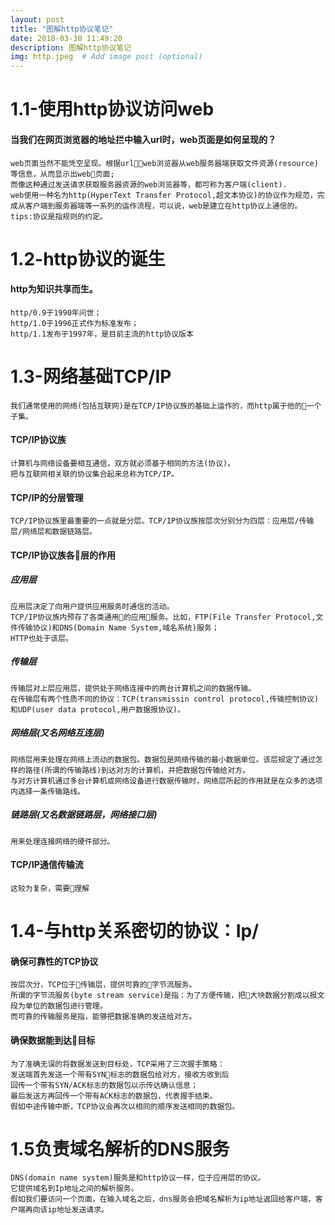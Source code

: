 ```yaml
---
layout: post
title: "图解http协议笔记"
date: 2018-03-30 11:49:20
description: 图解http协议笔记
img: http.jpeg  # Add image post (optional)
---
```

# 1.1-使用http协议访问web  
#### 当我们在网页浏览器的地址拦中输入url时，web页面是如何呈现的？  
    web页面当然不能凭空呈现。根据url，web浏览器从web服务器端获取文件资源(resource)等信息，从而显示出web页面;
    而像这种通过发送请求获取服务器资源的web浏览器等，都可称为客户端(client).  
    web使用一种名为http(HyperText Transfer Protocol,超文本协议)的协议作为规范，完成从客户端到服务器端等一系列的运作流程，可以说，web是建立在http协议上通信的。  
    tips:协议是指规则的约定。
# 1.2-http协议的诞生  
#### http为知识共享而生。  
    http/0.9于1990年问世；
    http/1.0于1996正式作为标准发布；
    http/1.1发布于1997年，是目前主流的http协议版本
# 1.3-网络基础TCP/IP  
    我们通常使用的网络(包括互联网)是在TCP/IP协议族的基础上运作的，而http属于他的一个子集。
#### TCP/IP协议族  
    计算机与网络设备要相互通信，双方就必须基于相同的方法(协议)。
    把与互联网相关联的协议集合起来总称为TCP/IP。
#### TCP/IP的分层管理     
    TCP/IP协议族里最重要的一点就是分层。TCP/IP协议族按层次分别分为四层：应用层/传输层/网络层和数据链路层。
#### TCP/IP协议族各层的作用  
##### 应用层  
    应用层决定了向用户提供应用服务时通信的活动。
    TCP/IP协议族内预存了各类通用的应用服务。比如，FTP(File Transfer Protocol,文件传输协议)和DNS(Domain Name System,域名系统)服务；
    HTTP也处于该层。
##### 传输层  
    传输层对上层应用层，提供处于网络连接中的两台计算机之间的数据传输。
    在传输层有两个性质不同的协议：TCP(transmissin control protocol,传输控制协议)和UDP(user data protocol,用户数据报协议)。
##### 网络层(又名网络互连层)  
    网络层用来处理在网络上流动的数据包。数据包是网络传输的最小数据单位。该层规定了通过怎样的路径(所谓的传输路线)到达对方的计算机，并把数据包传输给对方。
    与对方计算机通过多台计算机或网络设备进行数据传输时，网络层所起的作用就是在众多的选项内选择一条传输路线。
##### 链路层(又名数据链路层，网络接口层)  
    用来处理连接网络的硬件部分。
#### TCP/IP通信传输流  
    这较为复杂，需要理解
# 1.4-与http关系密切的协议：Ip/  
#### 确保可靠性的TCP协议  
    按层次分，TCP位于传输层，提供可靠的字节流服务。
    所谓的字节流服务(byte stream service)是指：为了方便传输，把大块数据分割成以报文段为单位的数据包进行管理。
    而可靠的传输服务是指，能够把数据准确的发送给对方。
#### 确保数据能到达目标  
    为了准确无误的将数据发送到目标处，TCP采用了三次握手策略：
    发送端首先发送一个带有SYN标志的数据包给对方，接收方收到后
    回传一个带有SYN/ACK标志的数据包以示传达确认信息；
    最后发送方再回传一个带有ACK标志的数据包，代表握手结束。
    假如中途传输中断，TCP协议会再次以相同的顺序发送相同的数据包。
# 1.5负责域名解析的DNS服务  
    DNS(domain name system)服务是和http协议一样，位于应用层的协议。
    它提供域名到Ip地址之间的解析服务。
    假如我们要访问一个页面，在输入域名之后，dns服务会把域名解析为ip地址返回给客户端，客户端再向该ip地址发送请求。